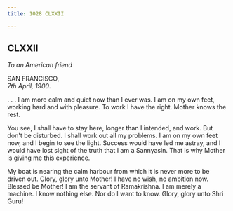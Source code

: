 ```yaml
---
title: 1028 CLXXII

---
```

  



## CLXXII

*To an American friend*

SAN FRANCISCO,  
*7th April, 1900*.

. . . I am more calm and quiet now than I ever was. I am on my own feet,
working hard and with pleasure. To work I have the right. Mother knows
the rest.

You see, I shall have to stay here, longer than I intended, and work.
But don't be disturbed. I shall work out all my problems. I am on my own
feet now, and I begin to see the light. Success would have led me
astray, and I would have lost sight of the truth that I am a Sannyasin.
That is why Mother is giving me this experience.

My boat is nearing the calm harbour from which it is never more to be
driven out. Glory, glory unto Mother! I have no wish, no ambition now.
Blessed be Mother! I am the servant of Ramakrishna. I am merely a
machine. I know nothing else. Nor do I want to know. Glory, glory unto
Shri Guru!